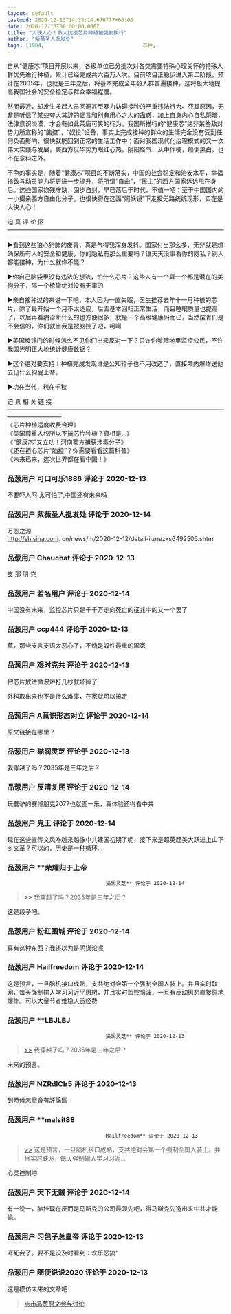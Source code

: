 ```yaml
---
layout: default
Lastmod: 2020-12-13T14:35:14.670777+00:00
date: 2020-12-13T00:00:00.000Z
title: "大快人心！多人抗拒芯片种植被强制执行"
author: "紫薇圣人批发处"
tags: [1984,								芯片,								维稳,								脑机接口]
---
```


自从“健康芯”项目开展以来，各级单位已分批次对各类需要特殊心理关怀的特殊人群优先进行种植，累计已经完成共六百万人次。目前项目正稳步进入第二阶段，预计在2035年，也就是三年之后，将基本完成全年龄人群普遍接种，这将极大地提高我国社会的安全稳定与群众幸福程度。  
  
然而最近，却发生多起人员回避甚至暴力妨碍接种的严重违法行为。究其原因，无非是听信了某些夸大其辞的谣言和别有用心之人的蛊惑，加上自身内心自私阴暗，法律意识淡漠，才会有如此荒唐可笑的行为。我国所推行的“健康芯”绝非某些敌对势力所宣称的“脑控”，“奴役”设备，事实上完成接种的群众的生活完全没有受到任何负面影响，很快就能回到正常的生活工作中；面对我国现代化治理模式的又一次伟大实践与发展，美西方反华势力眼红心热，阴阳怪气，从中作梗，颠倒黑白，也不在意料之外。  
  
不争的事实是，随着“健康芯”项目的不断落实，中国的社会稳定和治安水平，幸福指数与动员能力将更进一步提升，将所谓“自由”，“民主”的西方国家远远甩在身后。这些国家抱残守缺，固步自封，早已落后于时代，不值一哂；至于中国国内的一小撮亲西方自由化分子，也很快将在这面“照妖镜”下走投无路统统现形，实在是大快人心！  
  
  
  
  
迫 真 评 论 区  
—————————————————————————————————————————————  
▶看到这些狼心狗肺的废青，真是气得我浑身发抖。国家付出那么多，无非就是想确保所有人的安全和健康，你的隐私有那么重要吗？谁天天没事看你的隐私？别人都能接种，为什么就你不能？  
  
  
▶你自己脑袋里没有违法的想法，怕什么芯片？这些人有一个算一个都是潜在的美狗分子，隔一个枪毙绝对没有无辜的  
  
  
▶亲自接种过的来说一下吧，本人因为一直失眠，医生推荐去年十一月种植的芯片，除了最开始一个月不太适应，后面基本回归正常生活，而且睡眠质量也提高了，以后再看病诊断什么的也方便很多，就是一个高级健康码而已，当然废青们是不会信的，你们就当我是被脑控了吧，呵呵  
  
  
▶美国棱镜门的时候怎么不见你们出来反对一下？只许你爹暗地里监控公民，不许我国光明正大地统计健康数据？  
  
  
▶这个绝对要支持！种植完成发现谁是公知轮子也不用改造了，直接颅内爆炸送他去见什么狗屁上帝。  
  
  
▶功在当代，利在千秋  
  
  
  
迫 真 相 关 链 接  
—————————————————————————————————————————————  
《芯片种植适度收费合理》  
《美国尊重人权所以不搞芯片种植？真相是...》  
《“健康芯”又立功！河南警方捕获涉毒分子》  
《还在担心芯片“脑控”？你需要看看这篇科普》  
《未来已来，这次世界都在看中国！》

            
### 品葱用户 **可口可乐1886** 评论于 2020-12-13
        
不要吓人阿,太可怕了,中国还有未来吗
        


            
### 品葱用户 **紫薇圣人批发处** 评论于 2020-12-14
        
万恶之源  
http://sh.sina.com. cn/news/m/2020-12-12/detail-iiznezxs6492505.shtml
        


            
### 品葱用户 **Chauchat** 评论于 2020-12-13
        
支 那 朋 克
        


            
### 品葱用户 **若名用户** 评论于 2020-12-14
        
中国没有未来，监控芯片只是千千万走向死亡的征兆中的又一个罢了
        


            
### 品葱用户 **ccp444** 评论于 2020-12-13
        
草，那些支言支语太恶心了，不愧是奴性最重的国家
        


            
### 品葱用户 **艰时克共** 评论于 2020-12-13
        
把芯片放进微波炉打几秒就坏掉了  
  
外科取出来也不是什么难事，在家就可以搞定
        


            
### 品葱用户 **A意识形态对立** 评论于 2020-12-14
        
原文链接在哪里？
        


            
### 品葱用户 **猫润灵芝** 评论于 2020-12-13
        
我穿越了吗？2035年是三年之后？
        


            
### 品葱用户 **反清复民** 评论于 2020-12-14
        
玩蠢驴的赛博朋克2077也就图一乐，真体验还得看中共
        


            
### 品葱用户 **鬼王** 评论于 2020-12-14
        
现在这些宣传文风咋越来越像中共建国初期了呢，接下来是超英赶美大跃进上山下乡文革？可以的，历史是一种循环…
        


            
### 品葱用户 **荣耀归于上帝				
									猫润灵芝** 评论于 2020-12-14
        
> [\>>]( "/article/item_id-563652#") 我穿越了吗？2035年是三年之后？

  
这是段子吧。
        


            
### 品葱用户 **粉红围城** 评论于 2020-12-14
        
真有这种东西？我还以为是阴谋论呢
        


            
### 品葱用户 **Hailfreedom** 评论于 2020-12-14
        
这是预言，一旦脑机接口成熟，支共绝对会第一个强制全国人装上。并且实时联网，每天强制输入学习习近平思想，并且实时监控脑波，一旦有反动思想直接原地爆炸。可以大量节省维稳人员经费
        


            
### 品葱用户 **LBJLBJ				
									猫润灵芝** 评论于 2020-12-13
        
> [\>>]( "/article/item_id-563652#") 我穿越了吗？2035年是三年之后？

  
  
未来的预言。
        


            
### 品葱用户 **NZRdlClr5** 评论于 2020-12-13
        
到時候怎麽會有評論區
        


            
### 品葱用户 **malsit88				
									Hailfreedom** 评论于 2020-12-13
        
> [\>>]( "/article/item_id-563781#") 这是预言，一旦脑机接口成熟，支共绝对会第一个强制全国人装上。并且实时联网，每天强制输入学习习近...

  
心灵控制塔
        


            
### 品葱用户 **天下无贼** 评论于 2020-12-14
        
有一说一，脑控现在反而是马斯克的公司最领先吧，得马斯克先造出来中共才能偷。
        


            
### 品葱用户 **习包子总皇帝** 评论于 2020-12-13
        
吓死我了。要不是没及时看到：欢乐恶搞“
        


            
### 品葱用户 **随便说说2020** 评论于 2020-12-13
        
这是模仿未来的文章吧
        






> [点击品葱原文参与讨论](https://pincong.rocks/article/27391)

